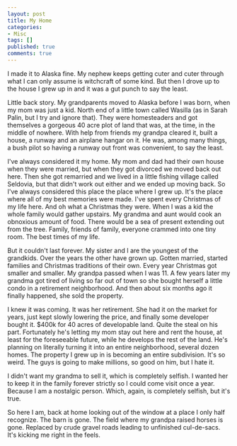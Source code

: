 ```yaml
---
layout: post
title: My Home
categories:
- Misc
tags: []
published: true
comments: true
---
```


I made it to Alaska fine. My nephew keeps getting cuter and cuter through what I can only assume is witchcraft of some kind. But then I drove up to the house I grew up in and it was a gut punch to say the least.

Little back story. My grandparents moved to Alaska before I was born, when my mom was just a kid. North end of a little town called Wasilla (as in Sarah Palin, but I try and ignore that). They were homesteaders and got themselves a gorgeous 40 acre plot of land that was, at the time, in the middle of nowhere. With help from friends my grandpa cleared it, built a house, a runway and an airplane hangar on it. He was, among many things, a bush pilot so having a runway out front was convenient, to say the least.

I've always considered it my home. My mom and dad had their own house when they were married, but when they got divorced we moved back out here. Then she got remarried and we lived in a little fishing village called Seldovia, but that didn't work out either and we ended up moving back. So I've always considered this place the place where I grew up. It's the place where all of my best memories were made. I've spent every Christmas of my life here. And oh what a Christmas they were. When I was a kid the whole family would gather upstairs. My grandma and aunt would cook an obnoxious amount of food. There would be a sea of present extending out from the tree. Family, friends of family, everyone crammed into one tiny room. The best times of my life.

But it couldn't last forever. My sister and I are the youngest of the grandkids. Over the years the other have grown up. Gotten married, started families and Christmas traditions of their own. Every year Christmas got smaller and smaller. My grandpa passed when I was 11. A few years later my grandma got tired of living so far out of town so she bought herself a little condo in a retirement neighborhood. And then about six months ago it finally happened, she sold the property.

I knew it was coming. It was her retirement. She had it on the market for years, just kept slowly lowering the price, and finally some developer bought it. $400k for 40 acres of developable land. Quite the steal on his part. Fortunately he's letting my mom stay out here and rent the house, at least for the foreseeable future, while he develops the rest of the land. He's planning on literally turning it into an entire neighborhood, several dozen homes. The property I grew up in is becoming an entire subdivision. It's so weird. The guys is going to make millions, so good on him, but I hate it.

I didn't want my grandma to sell it, which is completely selfish. I wanted her to keep it in the family forever strictly so I could come visit once a year. Because I am a nostalgic person. Which, again, is completely selfish, but it's true.

So here I am, back at home looking out of the window at a place I only half recognize. The barn is gone. The field where my grandpa raised horses is gone. Replaced by crude gravel roads leading to unfinished cul-de-sacs. It's kicking me right in the feels.